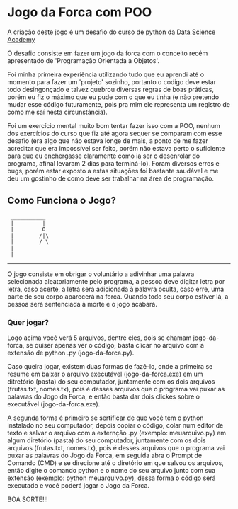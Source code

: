 # Jogo da Forca com POO

A criação deste jogo é um desafio do curso de python da [Data Science Academy](https://www.datascienceacademy.com.br)

O desafio consiste em fazer um jogo da forca com o conceito recém apresentado de 'Programação Orientada a Objetos'.

Foi minha primeira experiência utilizando tudo que eu aprendi até o momento para fazer um 'projeto' sozinho, portanto o codigo deve estar todo desingonçado e talvez quebrou diversas regras de boas práticas, porém eu fiz o máximo que eu pude com o que eu tinha (e não pretendo mudar esse código futuramente, pois pra mim ele representa um registro de como me saí nesta circunstância). 

Foi um exercício mental muito bom tentar fazer isso com a POO, nenhum dos exercícios do curso que fiz até agora sequer se comparam com esse desafio (era algo que não estava longe de mais, a ponto de me fazer acreditar que era impossível ser feito, porém não estava perto o suficiente para que eu enchergasse claramente como ia ser o desenrolar do programa, afinal levaram 2 dias para terminá-lo). Foram diversos erros e bugs, porém estar exposto a estas situações foi bastante saudável e me deu um gostinho de como deve ser trabalhar na área de programação.

## Como Funciona o Jogo?

     ___________
     |         |
     |         O
     |        /|\ 
     |        / \ 
     |
     |
___________________

O jogo consiste em obrigar o voluntário a adivinhar uma palavra selecionada aleatoriamente pelo programa, a pessoa deve digitar letra por letra, caso acerte, a letra será adicionada à palavra oculta, caso erre, uma parte de seu corpo aparecerá na forca. Quando todo seu corpo estiver lá, a pessoa será sentenciada à morte e o jogo acabará.

### Quer jogar?

Logo acima você verá 5 arquivos, dentre eles, dois se chamam jogo-da-forca, se quiser apenas ver o código, basta clicar no arquivo com a extensão de python .py (jogo-da-forca.py).

Caso queira jogar, existem duas formas de fazê-lo, onde a primeira se resume em baixar o arquivo executável (jogo-da-forca.exe) em um ditretório (pasta) do seu computador, juntamente com os dois arquivos (frutas.txt, nomes.tx), pois é desses arquivos que o programa vai puxar as palavras do Jogo da Forca, e então basta dar dois clickes sobre o executável (jogo-da-forca.exe).

A segunda forma é primeiro se sertificar de que você tem o python instalado no seu computador, depois copiar o código, colar num editor de texto e salvar o arquivo com a externção .py (exemplo: meuarquivo.py) em algum diretório (pasta) do seu computador, juntamente com os dois arquivos (frutas.txt, nomes.tx), pois é desses arquivos que o programa vai puxar as palavras do Jogo da Forca, em seguida abra o Prompt de Comando (CMD) e se direcione até o diretório em que salvou os arquivos, então digite o comando python e o nome do seu arquivo junto com sua extensão (exemplo: python meuarquivo.py), dessa forma o código será executado e você poderá jogar o Jogo da Forca.


BOA SORTE!!!
